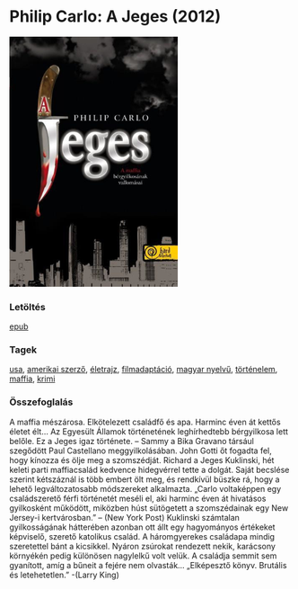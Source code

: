 # <a name="id_529">Philip Carlo: A Jeges (2012)</a>
<img src="https://github.com/BercziSandor/calibre_lib/raw/main/libs/main/Philip%20Carlo/A%20Jeges%20%28529%29/cover.jpg" alt="cover" width="300"/>

### Letöltés
[epub](https://github.com/BercziSandor/calibre_lib/raw/main/libs/main/Philip%20Carlo/A%20Jeges%20%28529%29/A%20Jeges%20-%20Philip%20Carlo.epub)

### Tagek
[usa](https://github.com/berczisandor/calibre_lib/blob/main/libs/main/_tags/usa.md), [amerikai szerző](https://github.com/berczisandor/calibre_lib/blob/main/libs/main/_tags/amerikai%20szerz%c5%91.md), [életrajz](https://github.com/berczisandor/calibre_lib/blob/main/libs/main/_tags/%c3%a9letrajz.md), [filmadaptáció](https://github.com/berczisandor/calibre_lib/blob/main/libs/main/_tags/filmadapt%c3%a1ci%c3%b3.md), [magyar nyelvű](https://github.com/berczisandor/calibre_lib/blob/main/libs/main/_tags/magyar%20nyelv%c5%b1.md), [történelem](https://github.com/berczisandor/calibre_lib/blob/main/libs/main/_tags/t%c3%b6rt%c3%a9nelem.md), [maffia](https://github.com/berczisandor/calibre_lib/blob/main/libs/main/_tags/maffia.md), [krimi](https://github.com/berczisandor/calibre_lib/blob/main/libs/main/_tags/krimi.md)

### Összefoglalás
<div>
<p>A ​maffia mészárosa. Elkötelezett családfő és apa. Harminc éven át kettős életet élt… Az Egyesült Államok történetének leghírhedtebb bérgyilkosa lett belőle. Ez a Jeges igaz története. – Sammy a Bika Gravano társául szegődött Paul Castellano meggyilkolásában. John Gotti őt fogadta fel, hogy kínozza és ölje meg a szomszédját. Richard a Jeges Kuklinski, hét keleti parti maffiacsalád kedvence hidegvérrel tette a dolgát. Saját becslése szerint kétszáznál is több embert ölt meg, és rendkívül büszke rá, hogy a lehető legváltozatosabb módszereket alkalmazta. „Carlo voltaképpen egy családszerető férfi történetét meséli el, aki harminc éven át hivatásos gyilkosként működött, miközben húst sütögetett a szomszédainak egy New Jersey-i kertvárosban.” – (New York Post) Kuklinski számtalan gyilkosságának hátterében azonban ott állt egy hagyományos értékeket képviselő, szerető katolikus család. A háromgyerekes családapa mindig szeretettel bánt a kicsikkel. Nyáron zsúrokat rendezett nekik, karácsony környékén pedig különösen nagylelkű volt velük. A családja semmit sem gyanított, amíg a bűneit a fejére nem olvasták… „Elképesztő könyv. Brutális és letehetetlen.” -(Larry King)</p></div>


